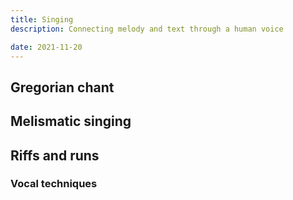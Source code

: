 ```yaml
---
title: Singing
description: Connecting melody and text through a human voice

date: 2021-11-20
---
```


## Gregorian chant

<youtube-embed video="H3v9unphfi0" />

## Melismatic singing

<youtube-embed video="PRS2grauL4I" />

<youtube-embed video="U8iJ6SCH6rU" />

## Riffs and runs

<youtube-embed video="EpLdMIA9QzQ" />

<youtube-embed video="1V25bEVuulk" />

<youtube-embed video="kkKuecXa5RQ" />

### Vocal techniques

<youtube-embed video="GC-tQl9HWp4" />

<youtube-embed video="3-UgkKoOcAI" />
